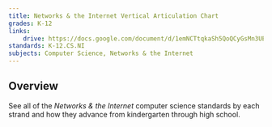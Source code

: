 ```yaml
---
title: Networks & the Internet Vertical Articulation Chart
grades: K-12
links:
    drive: https://docs.google.com/document/d/1emNCTtqkaSh5QoQCyGsMn3UEJNeZStWlnt5zWw8G1sc/edit?usp=drive_link
standards: K-12.CS.NI
subjects: Computer Science, Networks & the Internet
---
```


## Overview

See all of the *Networks & the Internet* computer science standards by each strand and how they advance from kindergarten through high school.